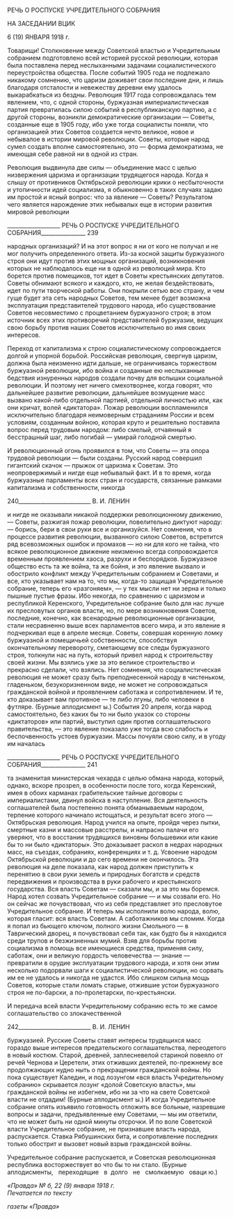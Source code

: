 РЕЧЬ О РОСПУСКЕ УЧРЕДИТЕЛЬНОГО СОБРАНИЯ

НА ЗАСЕДАНИИ ВЦИК

6 (19) ЯНВАРЯ 1918 г.

Товарищи! Столкновение между Советской властью и Учредительным собранием подготовлено всей историей русской революции, которая была поставлена перед не­слыханными задачами социалистического переустройства общества. После событий 1905 года не подлежало никакому сомнению, что царизм доживает свои последние дни, и лишь благодаря отсталости и невежеству деревни ему удалось выкарабкаться из бездны. Революция 1917 года сопровождалась тем явлением, что, с одной стороны, буржуазная империалистическая партия превратилась силою событий в республикан­скую партию, а с другой стороны, возникли демократические организации — Советы, созданные еще в 1905 году, ибо уже тогда социалисты поняли, что организацией этих Советов создается нечто великое, новое и небывалое в истории мировой революции. Советы, которые народ сумел создать вполне самостоятельно, это — форма демокра­тизма, не имеющая себе равной ни в одной из стран.

Революция выдвинула две силы — объединение масс с целью низвержения царизма и организации трудящегося народа. Когда я слышу от противников Октябрьской рево­люции крики о несбыточности и утопичности идей социализма, я обыкновенно в таких случаях задаю им простой и ясный вопрос: что за явление — Советы? Результатом чего является нарождение этих небывалых еще в истории развития мировой революции

  

___________________ РЕЧЬ О РОСПУСКЕ УЧРЕДИТЕЛЬНОГО СОБРАНИЯ________________ 239

народных организаций? И на этот вопрос я ни от кого не получал и не мог получить определенного ответа. Из-за косной защиты буржуазного строя они идут против этих мощных организаций, возникновения которых не наблюдалось еще ни в одной из рево­люций мира. Кто борется против помещиков, тот идет в Советы крестьянских депута­тов. Советы обнимают всякого и каждого, кто, не желая бездействовать, идет по пути творческой работы. Они покрыли сетью всю страну, и чем гуще будет эта сеть народ­ных Советов, тем менее будет возможна эксплуатация представителей трудового наро­да, ибо существование Советов несовместимо с процветанием буржуазного строя; в этом источник всех этих противоречий представителей буржуазии, ведущих свою борьбу против наших Советов исключительно во имя своих интересов.

Переход от капитализма к строю социалистическому сопровождается долгой и упорной борьбой. Российская революция, свергнув царизм, должна была неизменно идти дальше, не ограничиваясь торжеством буржуазной революции, ибо война и соз­данные ею неслыханные бедствия изнуренных народов создали почву для вспышки со­циальной революции. И поэтому нет ничего смехотворнее, когда говорят, что дальней­шее развитие революции, дальнейшее возмущение масс вызвано какой-либо отдельной партией, отдельной личностью или, как они кричат, волей «диктатора». Пожар револю­ции воспламенился исключительно благодаря неимоверным страданиям России и всем условиям, созданным войною, которая круто и решительно поставила вопрос перед трудовым народом: либо смелый, отчаянный я бесстрашный шаг, либо погибай — уми­рай голодной смертью.

И революционный огонь проявился в том, что Советы — эта опора трудовой рево­люции — были созданы. Русский народ совершил гигантский скачок — прыжок от ца­ризма к Советам. Это неопровержимый и нигде еще небывалый факт. И в то время, ко­гда буржуазные парламенты всех стран и государств, связанные рамками капитализма и собственности, никогда

  

240__________________________ В. И. ЛЕНИН

и нигде не оказывали никакой поддержки революционному движению, — Советы, раз­жигая пожар революции, повелительно диктуют народу: — борись, бери в свои руки все и организуйся. Нет сомнения, что в процессе развития революции, вызванного си­лою Советов, встретится ряд всевозможных ошибок и промахов — но ни для кого не тайна, что всякое революционное движение неизменно всегда сопровождается времен­ным проявлением хаоса, разрухи и беспорядков. Буржуазное общество есть та же вой­на, та же бойня, и это явление вызвало и обострило конфликт между Учредительным собранием и Советами, и все, кто указывает нам на то, что мы, когда-то защищая Учре­дительное собрание, теперь его «разгоняем», — у тех мысли нет ни зерна и только пышные пустые фразы. Ибо некогда, по сравнению с царизмом и республикой Керен­ского, Учредительное собрание было для нас лучше их пресловутых органов власти, но, по мере возникновения Советов, последние, конечно, как всенародные революци­онные организации, стали несравненно выше всех парламентов всего мира, и это явле­ние я подчеркивал еще в апреле месяце. Советы, совершая коренную ломку буржуаз­ной и помещичьей собственности, способствуя окончательному перевороту, сметаю­щему все следы буржуазного строя, толкнули нас на путь, который привел народ к строительству своей жизни. Мы взялись уже за это великое строительство и прекрасно сделали, что взялись. Нет сомнения, что социалистическая революция не может сразу быть преподнесенной народу в чистеньком, гладеньком, безукоризненном виде, не мо­жет не сопровождаться гражданской войной и проявлением саботажа и сопротивлени­ем. И те, кто доказывает вам противное — те либо лгуны, либо человеки в футляре. (Бурные аплодисмент ы.) События 20 апреля, когда народ самостоятель­но, без каких бы то ни было указок со стороны «диктаторов» или партий, выступил один против соглашательского правительства, — это явление показало уже тогда всю слабость и беспочвенность устоев буржуазии. Массы почуяли свою силу, и в угоду им началась

  

___________________ РЕЧЬ О РОСПУСКЕ УЧРЕДИТЕЛЬНОГО СОБРАНИЯ________________ 241

та знаменитая министерская чехарда с целью обмана народа, который, однако, вскоре прозрел, в особенности после того, когда Керенский, имея в обоих карманах грабитель­ские тайные договоры с империалистами, двинул войска в наступление. Вся деятель­ность соглашателей была постепенно понята обманываемым народом, терпение кото­рого начинало истощаться, и результат всего этого — Октябрьская революция. Народ учился на опыте, пройдя через пытки, смертные казни и массовые расстрелы, и напрас­но палачи его уверяют, что в восстании трудящихся виновны большевики или какие бы то ни было «диктаторы». Это доказывает раскол в недрах народных масс, на съездах, собраниях, конференциях и т. д. Усвоение народом Октябрьской революции и до сего времени не окончилось. Эта революция на деле показала, как народ должен приступить к перенятию в свои руки земель и природных богатств и средств передвижения и про­изводства в руки рабочего и крестьянского государства. Вся власть Советам — сказали мы, и за это мы боремся. Народ хотел созвать Учредительное собрание — и мы созвали его. Но он сейчас же почувствовал, что из себя представляет это пресловутое Учреди­тельное собрание. И теперь мы исполнили волю народа, волю, которая гласит: вся власть Советам. А саботажников мы сломим. Когда я попал из бьющего ключом, пол­ного жизни Смольного — в Таврический дворец, я почувствовал себя так, как будто бы я находился среди трупов и безжизненных мумий. Взяв для борьбы против социализма в помощь все имеющиеся средства, применяя силу, саботаж, они и великую гордость человечества — знание — превратили в орудие эксплуатации трудового народа, и хотя они этим несколько подорвали шаги к социалистической революции, но сорвать им ее не удалось и никогда не удастся. Ибо слишком сильна мощь Советов, которые стали ломать старые, отжившие устои буржуазного строя не по-барски, а по-пролетарски, по-крестьянски.

И передача всей власти Учредительному собранию есть то же самое соглашательст­во со злокачественной

  

242__________________________ В. И. ЛЕНИН

буржуазией. Русские Советы ставят интересы трудящихся масс гораздо выше интере­сов предательского соглашательства, переодетого в новый костюм. Старой, древней, заплесневелой стариной повеяло от речей Чернова и Церетели, этих отживших деяте­лей, по-прежнему все продолжающих нудно ныть о прекращении гражданской войны. Но пока существует Каледин, и под лозунгом «вся власть Учредительному собранию» скрывается лозунг «долой Советскую власть», мы гражданской войны не избегнем, ибо ни за что на свете Советской власти не отдадим! (Бурные аплодисмент ы.) И когда Учредительное собрание опять изъявило готовность отложить все больные, на­зревшие вопросы и задачи, предъявленные ему Советами, — мы им ответили, что не может быть ни одной минуты отсрочки. И по воле Советской власти Учредительное собрание, не признавшее власть народа, распускается. Ставка Рябушинских бита, и со­противление последних только обострит и вызовет новый взрыв гражданской войны.

Учредительное собрание распускается, и Советская революционная республика вос­торжествует во что бы то ни стало. (Бурные   аплодисменты,   пере­ходящие   в  долго   не   смолкаемую   оваци ю.)

_«Правда» № б, 22 (9) января 1918 г.                                                         Печатается по тексту_

_газеты «Правда»_